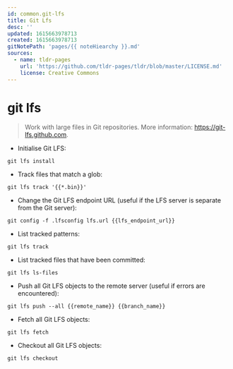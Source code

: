```yaml
---
id: common.git-lfs
title: Git Lfs
desc: ''
updated: 1615663978713
created: 1615663978713
gitNotePath: 'pages/{{ noteHiearchy }}.md'
sources:
  - name: tldr-pages
    url: 'https://github.com/tldr-pages/tldr/blob/master/LICENSE.md'
    license: Creative Commons
---
```

# git lfs

> Work with large files in Git repositories.
> More information: <https://git-lfs.github.com>.

- Initialise Git LFS:

`git lfs install`

- Track files that match a glob:

`git lfs track '{{*.bin}}'`

- Change the Git LFS endpoint URL (useful if the LFS server is separate from the Git server):

`git config -f .lfsconfig lfs.url {{lfs_endpoint_url}}`

- List tracked patterns:

`git lfs track`

- List tracked files that have been committed:

`git lfs ls-files`

- Push all Git LFS objects to the remote server (useful if errors are encountered):

`git lfs push --all {{remote_name}} {{branch_name}}`

- Fetch all Git LFS objects:

`git lfs fetch`

- Checkout all Git LFS objects:

`git lfs checkout`

